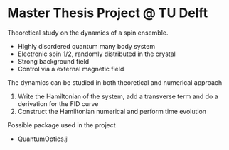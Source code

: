 # Master Thesis Project @ TU Delft

Theoretical study on the dynamics of a spin ensemble.

- Highly disordered quantum many body system
- Electronic spin 1/2, randomly distributed in the crystal
- Strong background field
- Control via a external magnetic field

The dynamics can be studied in both theoretical and numerical approach

1. Write the Hamiltonian of the system, add a transverse term and do a derivation for the FID curve
2. Construct the Hamiltonian numerical and perform time evolution

Possible package used in the project
- QuantumOptics.jl